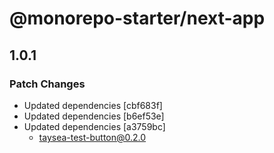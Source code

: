 # @monorepo-starter/next-app

## 1.0.1
### Patch Changes

- Updated dependencies [cbf683f]
- Updated dependencies [b6ef53e]
- Updated dependencies [a3759bc]
  - taysea-test-button@0.2.0
